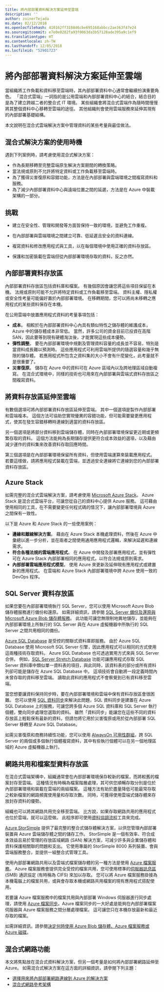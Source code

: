 ```yaml
---
title: 將內部部署資料解決方案延伸至雲端
description: ''
author: zoinerTejada
ms.date: 02/12/2018
ms.openlocfilehash: 410162ff318846cbe695168abbcc2ae363f47e24
ms.sourcegitcommit: e7e0e0282fa93f0063da3b57128ade395a9c1ef9
ms.translationtype: HT
ms.contentlocale: zh-TW
ms.lasthandoff: 12/05/2018
ms.locfileid: "52901723"
---
```

# <a name="extending-on-premises-data-solutions-to-the-cloud"></a>將內部部署資料解決方案延伸至雲端

當組織將工作負載和資料移至雲端時，其內部部署資料中心通常會繼續扮演重要角色。 「混合式雲端」一詞指的是公用雲端和內部部署資料中心的結合，結合目的是為了建立跨越二者的整合式 IT 環境。 某些組織會將混合式雲端作為隨時間慢慢將其整個資料中心移轉至雲端的途徑。 其他組織則會使用雲端服務來延伸其現有的內部部署基礎結構。 

本文說明在混合式雲端解決方案中管理資料的某些考量與最佳做法。

## <a name="when-to-use-a-hybrid-solution"></a>混合式解決方案的使用時機

遇到下列案例時，請考慮使用混合式解決方案：

* 作為長期移轉至完整雲端原生解決方案期間的轉換策略。
* 當法規或原則不允許將特定資料或工作負載移至雲端時。
* 為了獲得災害復原和容錯功能，方法是在內部部署與雲端環境之間複寫資料和服務。
* 為了減少內部部署資料中心與遠端位置之間的延遲，方法是在 Azure 中裝載架構的一部分。

## <a name="challenges"></a>挑戰

* 建立在安全性、管理和開發等方面皆保持一致的環境，並避免工作重複。

* 在內部部署與雲端環境之間建立可靠、低延遲且安全的資料連線。

* 複寫資料和修改應用程式與工具，以在每個環境中使用正確的資料存放區。

* 保護和加密裝載在雲端但從內部部署環境存取的資料，反之亦然。

## <a name="on-premises-data-stores"></a>內部部署資料存放區

內部部署資料存放區包括資料庫和檔案。 有幾個原因會讓您將這些項目保留在本機。 法規或原則可能不允許將特定資料或工作負載移至雲端。 資料主權、隱私權或安全性考量可能偏好置於內部部署環境。 在移轉期間，您可以將尚未移轉之應用程式的某些資料保存在本機。

在公用雲端中放置應用程式資料的考量事項包括：

* **成本**。 相較於在內部部署資料中心內具有類似特性之儲存體的維護成本，Azure 中的儲存體成本非常低。 當然，許多公司的資金目前已投資在高階 SAN，因此要等到現有硬體淘汰後，才能實現這些成本優勢。
* **彈性調整**。 要在內部部署環境中規劃及管理資料容量的成長並不容易，特別是當資料成長難以預測時。 這些應用程式可利用雲端所提供的隨選容量和幾乎無限的儲存體。 若應用程式所包含之資料集的大小不會有什麼變化，此考量就不是很重要了。
* **災害復原**。 儲存在 Azure 中的資料可在 Azure 區域內以及跨地理區域自動複寫。 在混合式環境中，同樣的技術也可用來在內部部署與雲端式資料存放區之間複寫資料。

## <a name="extending-data-stores-to-the-cloud"></a>將資料存放區延伸至雲端

有數個選項可將內部部署資料存放區延伸至雲端。 其中一個選項是製作內部部署和雲端複本。 這個方法可協助您實現優異的容錯功能，但可能需要變更應用程式，使其在發生容錯移轉時連線到適當的資料存放區。

另一個選項是將部分資料移到雲端儲存體，同時在內部部署環境保留更近期或更頻繁存取的資料。 這個方法能夠為長期儲存提供更符合成本效益的選項，以及藉由減少運作的資料集來改善資料存取回應時間。

第三個選項是在內部部署環境保留所有資料，但使用雲端運算來裝載應用程式。 若要這樣做，請將應用程式裝載在雲端，並透過安全連線將它連線到您的內部部署資料存放區。 

## <a name="azure-stack"></a>Azure Stack

如需完整的混合式雲端解決方案，請考慮使用 [Microsoft Azure Stack](/azure/azure-stack/)。 Azure Stack 是混合式雲端平台，可讓您從自己的資料中心提供 Azure 服務。 這可藉由使用相同的工具，在不需要變更任何程式碼的情況下，讓內部部署環境與 Azure 之間保有一致性。 

以下是 Azure 和 Azure Stack 的一些使用案例：

* **邊緣和離線解決方案**。 藉由在 Azure Stack 本機處理資料，然後在 Azure 中彙總以進一步分析，並在兩者之間使用通用應用程式邏輯，來解決延遲和連線需求。 
* **符合各種法規的雲端應用程式**。 在 Azure 中開發及部署應用程式，並有彈性可在 Azure Stack 內部部署相同的應用程式，以符合法規或原則需求。
* **內部部署雲端應用程式模型**。 使用 Azure 來更新及延伸現有應用程式或建置新的應用程式。 在雲端和 Azure Stack 內部部署環境中跨 Azure 使用一致的 DevOps 程序。

## <a name="sql-server-data-stores"></a>SQL Server 資料存放區

如果您要在內部部署環境執行 SQL Server，您可以使用 Microsoft Azure Blob 儲存體服務進行備份和還原。 如需詳細資訊，請參閱 [SQL Server 備份及還原與 Microsoft Azure Blob 儲存體服務](/sql/relational-databases/backup-restore/sql-server-backup-and-restore-with-microsoft-azure-blob-storage-service)。 此功能可讓您無限制地異地儲存，並能夠在內部部署環境上所執行的 SQL Server 與在 Azure 虛擬機器中所執行的 SQL Server 之間共用相同的備份。 

[Azure SQL Database](/azure/sql-database/) 是受控的關聯式資料庫即服務。 由於 Azure SQL Database 使用 Microsoft SQL Server 引擎，因此應用程式可以相同的方式使用這兩種技術存取資料。 Azure SQL Database 也可透過實用方式來與 SQL Server 合併。 例如，[SQL Server Stretch Database](/sql/sql-server/stretch-database/stretch-database) 功能可讓應用程式存取 SQL Server 資料庫中類似單一資料表的項目，與此同時，該資料表的部分或所有資料列卻可能是儲存在 Azure SQL Database 中。 這項技術會自動將一段定義時間內未曾存取的資料移至雲端。 讀取此資料的應用程式不會察覺到已有資料移至雲端。

當您想要讓資料保持同步時，要在內部部署環境和雲端中保有資料存放區會很困難。 您可以使用 [SQL 資料同步](/azure/sql-database/sql-database-sync-data)來解決此問題，SQL 資料同步是建置在 Azure SQL Database 上的服務，可讓您跨多個 Azure SQL 資料庫和 SQL Server 執行個體，雙向同步處理您選取的資料。 雖然「資料同步」能讓您在這些不同的資料存放區上輕鬆保有最新的資料，但請勿將它用於災害復原或用於從內部部署 SQL Server 移轉至 Azure SQL Database。

如需災害復原和商務持續性功能，您可以使用 [AlwaysOn 可用性群組](/sql/database-engine/availability-groups/windows/overview-of-always-on-availability-groups-sql-server)，跨 SQL Server 的兩個或多個執行個體複寫資料，其中有些執行個體可以在另一個地理區域的 Azure 虛擬機器上執行。

## <a name="network-shares-and-file-based-data-stores"></a>網路共用和檔案型資料存放區

在混合式雲端架構中，組織通常會在內部部署環境保存較新的檔案，而將較舊的檔案封存至雲端。 這種情況有時稱為檔案階層處理，其可供您順暢存取分別是位於內部部署環境和裝載在雲端的兩組檔案。 這種方法有助於盡量降低可能最常存取之較新檔案的網路頻寬使用量和存取次數。 同時，可獲得使用雲端式儲存體來存放封存資料的優勢。 

組織也可以將其網路共用完全移至雲端。 比方說，如果存取網路共用的應用程式也位於雲端，就可以這麼做。 此程序即可使用[資料協調流程](../technology-choices/pipeline-orchestration-data-movement.md)工具來完成。


[Azure StorSimple](/azure/storsimple/) 提供了最完整的整合式儲存體解決方案，以供您管理內部部署裝置與 Azure 雲端儲存體之間的儲存工作。 StorSimple 是一個有效率、符合成本效益且易於管理的存放區域網路 (SAN) 解決方案，可減少許多與企業儲存體和資料保護相關聯的問題和支出。 它使用專屬的 StorSimple 8000 系列裝置、會與雲端服務整合，並提供一組整合式管理工具。

使用內部部署網路共用以及雲端式檔案儲存體的另一種方法是使用 [Azure 檔案服務](/azure/storage/files/storage-files-introduction)。 Azure 檔案服務會提供完全受控的檔案共用，您可使用標準的[伺服器訊息區](https://msdn.microsoft.com/library/windows/desktop/aa365233.aspx?f=255&MSPPError=-2147217396) (SMB) 通訊協定 (有時稱為 CIFS) 來加以存取。 您可以將 Azure 檔案服務掛接為本機電腦上的檔案共用，或與會存取本機或網路共用檔案的現有應用程式搭配使用。

若要讓 Azure 檔案服務中的檔案共用與內部部署 Windows 伺服器進行同步處理，請使用 [Azure 檔案同步](/azure/storage/files/storage-sync-files-planning)。Azure 檔案同步的一大好處是能夠在內部部署檔案伺服器與 Azure 檔案服務之間分層處理檔案。 這可讓您只在本機存放最新和最近存取的檔案。 

如需詳細資訊，請參閱[決定何時使用 Azure Blob 儲存體、Azure 檔案服務或 Azure 磁碟](/azure/storage/common/storage-decide-blobs-files-disks)。

## <a name="hybrid-networking"></a>混合式網路功能

本文將焦點放在混合式資料解決方案，但另一個考量是如何將內部部署網路延伸至 Azure。 如需混合式解決方案在這方面的詳細資訊，請參閱下列主題：

- [選擇用來將內部部署網路連線到 Azure 的解決方案](../../reference-architectures/hybrid-networking/considerations.md)
- [混合式網路參考架構](../../reference-architectures/hybrid-networking/index.md)

